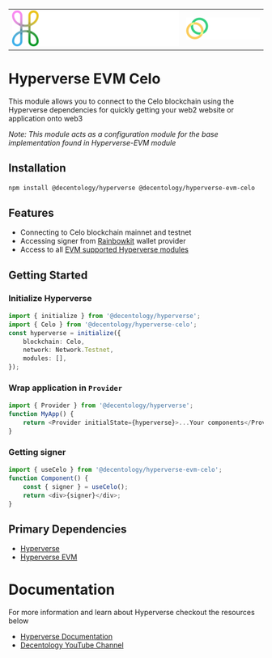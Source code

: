 <table>
<tr>
	<td><a href="https://www.hyperverse.dev/#gh-dark-mode-only"> <img src="../../.github/Hyperverse_Logo_Vertical_White.svg" alt="Hyperverse logo" /> </a>
</td>
	<td>
	<a href="https://celo.org/#gh-dark-mode-only"> <img src=".github/celo-logo-reversed.svg" alt="Celo logo" /> </a>
	</td>

</tr>
</table>

# Hyperverse EVM Celo

This module allows you to connect to the Celo blockchain using the Hyperverse dependencies for quickly getting your web2 website or application onto web3

_Note: This module acts as a configuration module for the base implementation found in Hyperverse-EVM module_

## Installation

`npm install @decentology/hyperverse @decentology/hyperverse-evm-celo`

## Features

-   Connecting to Celo blockchain mainnet and testnet
-   Accessing signer from [Rainbowkit](https://www.npmjs.com/package/@rainbow-me/rainbowkit) wallet provider
-   Access to all [EVM supported Hyperverse modules](https://www.npmjs.com/search?q=%40decentology%2Fhyperverse-evm)

## Getting Started

### Initialize Hyperverse

```typescript
import { initialize } from '@decentology/hyperverse';
import { Celo } from '@decentology/hyperverse-celo';
const hyperverse = initialize({
	blockchain: Celo,
	network: Network.Testnet,
	modules: [],
});
```

### Wrap application in `Provider`

```typescript
import { Provider } from '@decentology/hyperverse';
function MyApp() {
	return <Provider initialState={hyperverse}>...Your components</Provider>;
}
```

### Getting signer

```typescript
import { useCelo } from '@decentology/hyperverse-evm-celo';
function Component() {
	const { signer } = useCelo();
	return <div>{signer}</div>;
}
```

## Primary Dependencies

-   [Hyperverse](https://www.npmjs.com/package/@decentology/hyperverse)
-   [Hyperverse EVM](https://www.npmjs.com/package/@decentology/hyperverse-evm)

# Documentation

For more information and learn about Hyperverse checkout the resources below

-   [Hyperverse Documentation](https://docs.hyperverse.dev/)
-   [Decentology YouTube Channel](https://www.youtube.com/c/Decentology)
